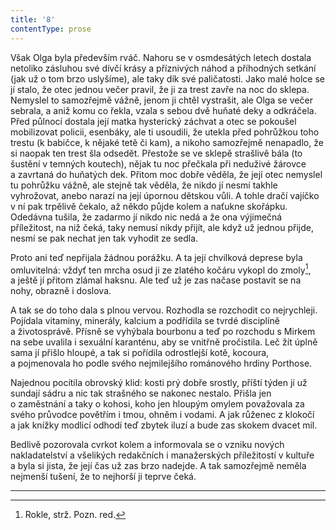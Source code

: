 ```yaml
---
title: '8'
contentType: prose
---
```


<section>

Však Olga byla především rváč. Nahoru se v osmdesátých letech dostala netoliko zásluhou své dívčí krásy a příznivých náhod a příhodných setkání (jak už o tom brzo uslyšíme), ale taky dík své paličatosti. Jako malé holce se jí stalo, že otec jednou večer pravil, že ji za trest zavře na noc do sklepa. Nemyslel to samozřejmě vážně, jenom ji chtěl vystrašit, ale Olga se večer sebrala, a aniž komu co řekla, vzala s sebou dvě huňaté deky a odkráčela. Před půlnocí dostala její matka hysterický záchvat a otec se pokoušel mobilizovat policii, esenbáky, ale ti usoudili, že utekla před pohrůžkou toho trestu (k babičce, k nějaké tetě či kam), a nikoho samozřejmě nenapadlo, že si naopak ten trest šla odsedět. Přestože se ve sklepě strašlivě bála (to šustění v temných koutech), nějak tu noc přečkala při neduživé žárovce a zavrtaná do huňatých dek. Přitom moc dobře věděla, že její otec nemyslel tu pohrůžku vážně, ale stejně tak věděla, že nikdo jí nesmí takhle vyhrožovat, anebo narazí na její úpornou dětskou vůli. A tohle dračí vajíčko v ní pak trpělivě čekalo, až někdo půjde kolem a naťukne skořápku. Odedávna tušila, že zadarmo jí nikdo nic nedá a že ona výjimečná příležitost, na niž čeká, taky nemusí nikdy přijít, ale když už jednou přijde, nesmí se pak nechat jen tak vyhodit ze sedla.

</section>

<section>

Proto ani teď nepřijala žádnou porážku. A ta její chvilková deprese byla omluvitelná: vždyť ten mrcha osud ji ze zlatého kočáru vykopl do zmoly[^1], a ještě jí přitom zlámal haksnu. Ale teď už je zas načase postavit se na nohy, obrazně i doslova.

A tak se do toho dala s plnou vervou. Rozhodla se rozchodit co nejrychleji. Pojídala vitaminy, minerály, kalcium a podřídila se tvrdé disciplíně a životosprávě. Přísně se vyhýbala bourbonu a teď po rozchodu s Mirkem na sebe uvalila i sexuální karanténu, aby se vnitřně pročistila. Leč žít úplně sama jí přišlo hloupé, a tak si pořídila odrostlejší kotě, kocoura, a pojmenovala ho podle svého nejmilejšího románového hrdiny Porthose.

Najednou pocítila obrovský klid: kosti prý dobře srostly, příští týden jí už sundají sádru a nic tak strašného se nakonec nestalo. Přišla jen o zaměstnání a taky o kohosi, koho jen hloupým omylem považovala za svého průvodce povětřím i tmou, ohněm i vodami. A jak růženec z klokočí a jak knížky modlicí odhodí teď zbytek iluzí a bude zas skokem dvacet mil.

Bedlivě pozorovala cvrkot kolem a informovala se o vzniku nových nakladatelství a všelikých redakčních i manažerských příležitostí v kultuře a byla si jista, že její čas už zas brzo nadejde. A tak samozřejmě neměla nejmenší tušení, že to nejhorší ji teprve čeká.

* * *

[^1]: Rokle, strž. Pozn. red.

</section>
